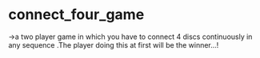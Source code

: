 # connect_four_game

->a two player game in which you have to connect 4 discs continuously in any sequence .The player doing this at first will be the winner...!
